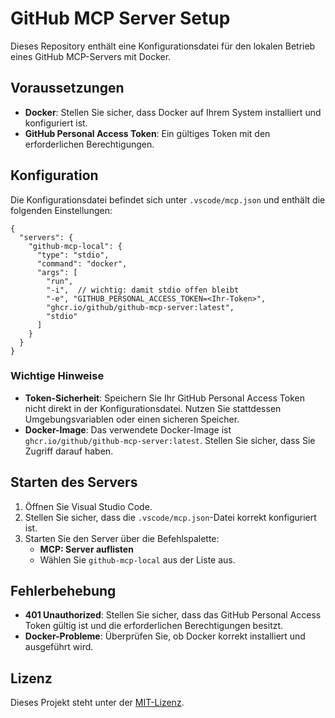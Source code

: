 # GitHub MCP Server Setup

Dieses Repository enthält eine Konfigurationsdatei für den lokalen Betrieb eines GitHub MCP-Servers mit Docker.

## Voraussetzungen

- **Docker**: Stellen Sie sicher, dass Docker auf Ihrem System installiert und konfiguriert ist.
- **GitHub Personal Access Token**: Ein gültiges Token mit den erforderlichen Berechtigungen.

## Konfiguration

Die Konfigurationsdatei befindet sich unter `.vscode/mcp.json` und enthält die folgenden Einstellungen:

```jsonc
{
  "servers": {
    "github-mcp-local": {
      "type": "stdio",
      "command": "docker",
      "args": [
        "run",
        "-i",  // wichtig: damit stdio offen bleibt
        "-e", "GITHUB_PERSONAL_ACCESS_TOKEN=<Ihr-Token>",
        "ghcr.io/github/github-mcp-server:latest",
        "stdio"
      ]
    }
  }
}
```

### Wichtige Hinweise
- **Token-Sicherheit**: Speichern Sie Ihr GitHub Personal Access Token nicht direkt in der Konfigurationsdatei. Nutzen Sie stattdessen Umgebungsvariablen oder einen sicheren Speicher.
- **Docker-Image**: Das verwendete Docker-Image ist `ghcr.io/github/github-mcp-server:latest`. Stellen Sie sicher, dass Sie Zugriff darauf haben.

## Starten des Servers

1. Öffnen Sie Visual Studio Code.
2. Stellen Sie sicher, dass die `.vscode/mcp.json`-Datei korrekt konfiguriert ist.
3. Starten Sie den Server über die Befehlspalette:
   - **MCP: Server auflisten**
   - Wählen Sie `github-mcp-local` aus der Liste aus.

## Fehlerbehebung

- **401 Unauthorized**: Stellen Sie sicher, dass das GitHub Personal Access Token gültig ist und die erforderlichen Berechtigungen besitzt.
- **Docker-Probleme**: Überprüfen Sie, ob Docker korrekt installiert und ausgeführt wird.

## Lizenz

Dieses Projekt steht unter der [MIT-Lizenz](LICENSE).